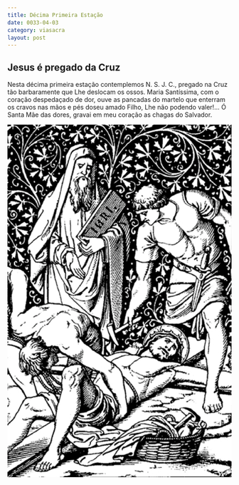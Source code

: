 ```yaml
---
title: Décima Primeira Estação
date: 0033-04-03
category: viasacra
layout: post
---
```


## Jesus é pregado da Cruz

Nesta décima primeira estação contemplemos N. S. J. C., pregado na Cruz tão barbaramente que Lhe deslocam os ossos. Maria Santíssima, com o coração despedaçado de dor, ouve as pancadas do martelo que enterram os cravos nas mãos e pés doseu amado Filho, Lhe não podendo valer!... Ó Santa Mãe das dores, gravai em meu coração as chagas do Salvador.

![estacao 11](/assets/img/station11.png)
